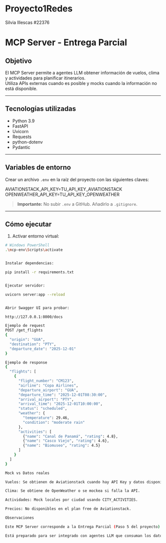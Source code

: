 # Proyecto1Redes
Silvia Illescas #22376

# MCP Server - Entrega Parcial

## Objetivo

El MCP Server permite a agentes LLM obtener información de vuelos, clima y actividades para planificar itinerarios.  
Utiliza APIs externas cuando es posible y mocks cuando la información no está disponible.

---

## Tecnologías utilizadas

- Python 3.9
- FastAPI
- Uvicorn
- Requests
- python-dotenv
- Pydantic

---

## Variables de entorno

Crear un archivo `.env` en la raíz del proyecto con las siguientes claves:

AVIATIONSTACK_API_KEY=TU_API_KEY_AVIATIONSTACK
OPENWEATHER_API_KEY=TU_API_KEY_OPENWEATHER


> **Importante:** No subir `.env` a GitHub. Añadirlo a `.gitignore`.

---

## Cómo ejecutar

1. Activar entorno virtual:

```bash
# Windows PowerShell
.\mcp-env\Scripts\activate


Instalar dependencias:

pip install -r requirements.txt


Ejecutar servidor:

uvicorn server:app --reload


Abrir Swagger UI para probar:

http://127.0.0.1:8000/docs

Ejemplo de request
POST /get_flights
{
  "origin": "GUA",
  "destination": "PTY",
  "departure_date": "2025-12-01"
}

Ejemplo de response
{
  "flights": [
    {
      "flight_number": "CM123",
      "airline": "Copa Airlines",
      "departure_airport": "GUA",
      "departure_time": "2025-12-01T08:30:00",
      "arrival_airport": "PTY",
      "arrival_time": "2025-12-01T10:00:00",
      "status": "scheduled",
      "weather": {
        "temperature": 29.46,
        "condition": "moderate rain"
      },
      "activities": [
        {"name": "Canal de Panamá", "rating": 4.8},
        {"name": "Casco Viejo", "rating": 4.6},
        {"name": "Biomuseo", "rating": 4.5}
      ]
    }
  ]
}

Mock vs Datos reales

Vuelos: Se obtienen de Aviationstack cuando hay API Key y datos disponibles.

Clima: Se obtiene de OpenWeather o se mockea si falla la API.

Actividades: Mock locales por ciudad usando CITY_ACTIVITIES.

Precios: No disponibles en el plan free de Aviationstack.

Observaciones

Este MCP Server corresponde a la Entrega Parcial (Paso 5 del proyecto).

Está preparado para ser integrado con agentes LLM que consuman los datos y generen itinerarios.
